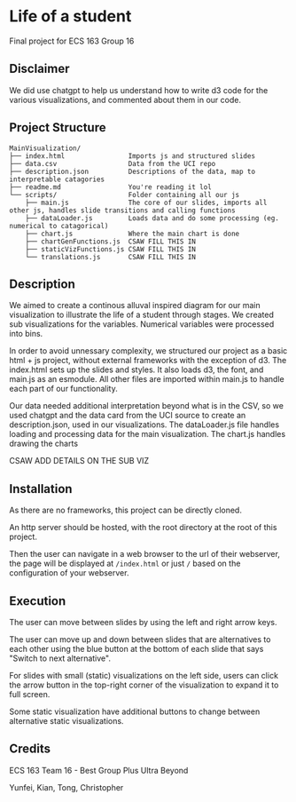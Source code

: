 # Life of a student

Final project for ECS 163 Group 16

## Disclaimer

We did use chatgpt to help us understand how to write d3 code for the various visualizations, and commented about them in our code.

## Project Structure

```
MainVisualization/
├── index.html                Imports js and structured slides
├── data.csv                  Data from the UCI repo
├── description.json          Descriptions of the data, map to interpretable catagories
├── readme.md                 You're reading it lol
└── scripts/                  Folder containing all our js
    ├── main.js               The core of our slides, imports all other js, handles slide transitions and calling functions
    ├── dataLoader.js         Loads data and do some processing (eg. numerical to catagorical)
    ├── chart.js              Where the main chart is done
    ├── chartGenFunctions.js  CSAW FILL THIS IN
    ├── staticVizFunctions.js CSAW FILL THIS IN
    └── translations.js       CSAW FILL THIS IN
```

## Description

We aimed to create a continous alluval inspired diagram for our main visualization to illustrate the life of a student through stages. We created sub visualizations for the variables. Numerical variables were processed into bins.

In order to avoid unnessary complexity, we structured our project as a basic html + js project, without external frameworks with the exception of d3. The index.html sets up the slides and styles. It also loads d3, the font, and main.js as an esmodule. All other files are imported within main.js to handle each part of our functionality.

Our data needed additional interpretation beyond what is in the CSV, so we used chatgpt and the data card from the UCI source to create an description.json, used in our visualizations. The dataLoader.js file handles loading and processing data for the main visualization. The chart.js handles drawing the charts

CSAW ADD DETAILS ON THE SUB VIZ

## Installation

As there are no frameworks, this project can be directly cloned.

An http server should be hosted, with the root directory at the root of this project.

Then the user can navigate in a web browser to the url of their webserver, the page will be displayed at `/index.html` or just `/` based on the configuration of your webserver.

## Execution

The user can move between slides by using the left and right arrow keys.

The user can move up and down between slides that are alternatives to each other using the blue button at the bottom of each slide that says "Switch to next alternative".

For slides with small (static) visualizations on the left side, users can click the arrow button in the top-right corner of the visualization to expand it to full screen.

Some static visualization have additional buttons to change between alternative static visualizations.

## Credits

ECS 163 Team 16 - Best Group Plus Ultra Beyond

Yunfei, Kian, Tong, Christopher

